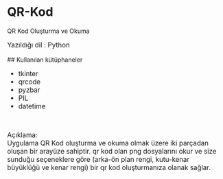 # QR-Kod
QR Kod Oluşturma ve Okuma

<p style="font-size:110%;">Yazıldığı dil : Python</p>
## Kullanılan kütüphaneler
<ul style="font-size:110%;">
  <li>tkinter</li>
  <li>qrcode</li>
  <li>pyzbar</li>
  <li>PIL</li>
  <li>datetime</li>
</ul>
<br>
<p style="font-size:110%;">Açıklama:<br>Uygulama QR Kod oluşturma ve okuma olmak üzere iki parçadan oluşan bir arayüze sahiptir. qr kod olan png dosyalarını okur ve size sunduğu seçeneklere göre (arka-ön plan rengi, kutu-kenar büyüklüğü ve kenar rengi) bir qr kod oluşturmanıza olanak sağlar.</p>
